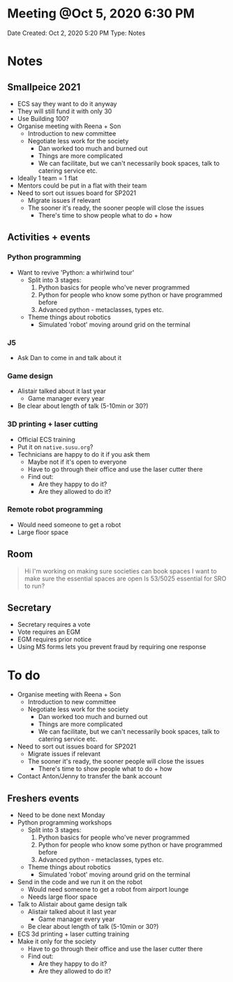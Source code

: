 # Meeting @Oct 5, 2020 6:30 PM

Date Created: Oct 2, 2020 5:20 PM
Type: Notes

# Notes

## Smallpeice 2021

- ECS say they want to do it anyway
- They will still fund it with only 30
- Use Building 100?
- Organise meeting with Reena + Son
    - Introduction to new committee
    - Negotiate less work for the society
        - Dan worked too much and burned out
        - Things are more complicated
        - We can facilitate, but we can't necessarily book spaces, talk to catering service etc.
- Ideally 1 team = 1 flat
- Mentors could be put in a flat with their team
- Need to sort out issues board for SP2021
    - Migrate issues if relevant
    - The sooner it's ready, the sooner people will close the issues
        - There's time to show people what to do + how

## Activities + events

### Python programming

- Want to revive 'Python: a whirlwind tour'
    - Split into 3 stages:
        1. Python basics for people who've never programmed
        2. Python for people who know some python or have programmed before
        3. Advanced python - metaclasses, types etc.
    - Theme things about robotics
        - Simulated 'robot' moving around grid on the terminal

### J5

- Ask Dan to come in and talk about it

### Game design

- Alistair talked about it last year
    - Game manager every year
- Be clear about length of talk (5-10min or 30?)

### 3D printing + laser cutting

- Official ECS training
- Put it on `native.susu.org`?
- Technicians are happy to do it if you ask them
    - Maybe not if it's open to everyone
    - Have to go through their office and use the laser cutter there
    - Find out:
        - Are they happy to do it?
        - Are they allowed to do it?

### Remote robot programming

- Would need someone to get a robot
- Large floor space

## Room

> Hi
I'm working on making sure societies can book spaces
I want to make sure the essential spaces are open
Is 53/5025 essential for SRO to run?

## Secretary

- Secretary requires a vote
- Vote requires an EGM
- EGM requires prior notice
- Using MS forms lets you prevent fraud by requiring one response

# To do

- Organise meeting with Reena + Son
    - Introduction to new committee
    - Negotiate less work for the society
        - Dan worked too much and burned out
        - Things are more complicated
        - We can facilitate, but we can't necessarily book spaces, talk to catering service etc.
- Need to sort out issues board for SP2021
    - Migrate issues if relevant
    - The sooner it's ready, the sooner people will close the issues
        - There's time to show people what to do + how
- Contact Anton/Jenny to transfer the bank account

## Freshers events

- Need to be done next Monday
- Python programming workshops
    - Split into 3 stages:
        1. Python basics for people who've never programmed
        2. Python for people who know some python or have programmed before
        3. Advanced python - metaclasses, types etc.
    - Theme things about robotics
        - Simulated 'robot' moving around grid on the terminal
- Send in the code and we run it on the robot
    - Would need someone to get a robot from airport lounge
    - Needs large floor space
- Talk to Alistair about game design talk
    - Alistair talked about it last year
        - Game manager every year
    - Be clear about length of talk (5-10min or 30?)
- ECS 3d printing + laser cutting training
- Make it only for the society
    - Have to go through their office and use the laser cutter there
    - Find out:
        - Are they happy to do it?
        - Are they allowed to do it?